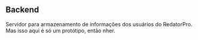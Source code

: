 ## Backend
Servidor para armazenamento de informações dos usuários do RedatorPro. Mas isso aqui é só um protótipo, então nher.
